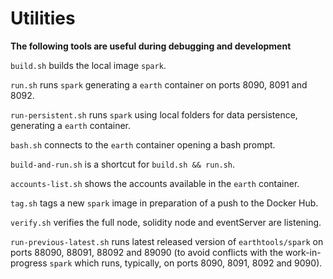 # Utilities

**The following tools are useful during debugging and development**

`build.sh` builds the local image `spark`.

`run.sh` runs `spark` generating a `earth` container on ports 8090, 8091 and 8092.

`run-persistent.sh` runs `spark` using local folders for data persistence, generating a `earth` container.

`bash.sh` connects to the `earth` container opening a bash prompt.

`build-and-run.sh` is a shortcut for `build.sh && run.sh`.

`accounts-list.sh` shows the accounts available in the `earth` container.

`tag.sh` tags a new `spark` image in preparation of a push to the Docker Hub.

`verify.sh` verifies the full node, solidity node and eventServer are listening.

`run-previous-latest.sh` runs latest released version of `earthtools/spark` on ports 88090, 88091, 88092 and 89090 (to avoid conflicts with the work-in-progress `spark` which runs, typically, on ports 8090, 8091, 8092 and 9090).
